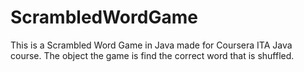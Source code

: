 # ScrambledWordGame
This is a Scrambled Word Game in Java made for Coursera ITA Java course. The object the game is find the correct word that is shuffled. 
